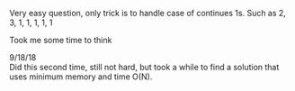 Very easy question, only trick is to handle case of continues 1s. Such as 2, 3, 1, 1, 1, 1, 1

Took me some time to think

9/18/18\
Did this second time, still not hard, but took a while to find a solution that uses minimum memory and time O(N).
